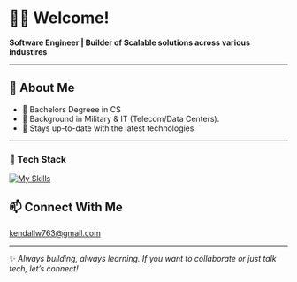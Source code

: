 # 👋🏽 Welcome!

**Software Engineer | Builder of Scalable solutions across various industires**  

---

## 🚀 About Me
- 🎯 Bachelors Degreee in CS  
- 📖 Background in Military & IT (Telecom/Data Centers).
- 🧠 Stays up-to-date with the latest technologies

---

### 🧰 Tech Stack

<div align="left">
 
[![My Skills](https://skillicons.dev/icons?i=idea,java,python,maven,spring,flask,postgresql,postman,docker,react,html,css)](https://skillicons.dev)
  </div>

## 📫 Connect With Me
kendallw763@gmail.com

---

✨ *Always building, always learning. If you want to collaborate or just talk tech, let’s connect!*  

